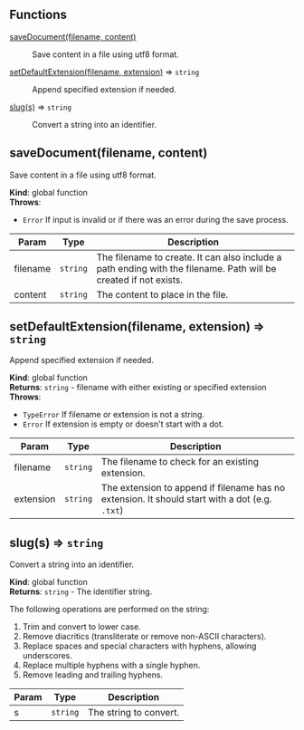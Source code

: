 ## Functions

<dl>
<dt><a href="#saveDocument">saveDocument(filename, content)</a></dt>
<dd><p>Save content in a file using utf8 format.</p>
</dd>
<dt><a href="#setDefaultExtension">setDefaultExtension(filename, extension)</a> ⇒ <code>string</code></dt>
<dd><p>Append specified extension if needed.</p>
</dd>
<dt><a href="#slug">slug(s)</a> ⇒ <code>string</code></dt>
<dd><p>Convert a string into an identifier.</p>
</dd>
</dl>

<a name="saveDocument"></a>

## saveDocument(filename, content)
Save content in a file using utf8 format.

**Kind**: global function  
**Throws**:

- <code>Error</code> If input is invalid or if there was an error during the save process.


| Param | Type | Description |
| --- | --- | --- |
| filename | <code>string</code> | The filename to create. It can also include a path ending with the filename. Path will be created if not exists. |
| content | <code>string</code> | The content to place in the file. |

<a name="setDefaultExtension"></a>

## setDefaultExtension(filename, extension) ⇒ <code>string</code>
Append specified extension if needed.

**Kind**: global function  
**Returns**: <code>string</code> - filename with either existing or specified extension  
**Throws**:

- <code>TypeError</code> If filename or extension is not a string.
- <code>Error</code> If extension is empty or doesn't start with a dot.


| Param | Type | Description |
| --- | --- | --- |
| filename | <code>string</code> | The filename to check for an existing extension. |
| extension | <code>string</code> | The extension to append if filename has no extension. It should start with a dot (e.g. `.txt`) |

<a name="slug"></a>

## slug(s) ⇒ <code>string</code>
Convert a string into an identifier.

**Kind**: global function  
**Returns**: <code>string</code> - The identifier string.The following operations are performed on the string:1. Trim and convert to lower case.2. Remove diacritics (transliterate or remove non-ASCII characters).3. Replace spaces and special characters with hyphens, allowing underscores.4. Replace multiple hyphens with a single hyphen.5. Remove leading and trailing hyphens.  

| Param | Type | Description |
| --- | --- | --- |
| s | <code>string</code> | The string to convert. |

